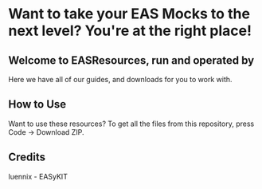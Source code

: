# Want to take your EAS Mocks to the next level? You're at the right place!
## Welcome to EASResources, run and operated by
Here we have all of our guides, and downloads for you to work with.
## How to Use
Want to use these resources? To get all the files from this repository, press Code -> Download ZIP.
## Credits
luennix - EASyKIT

